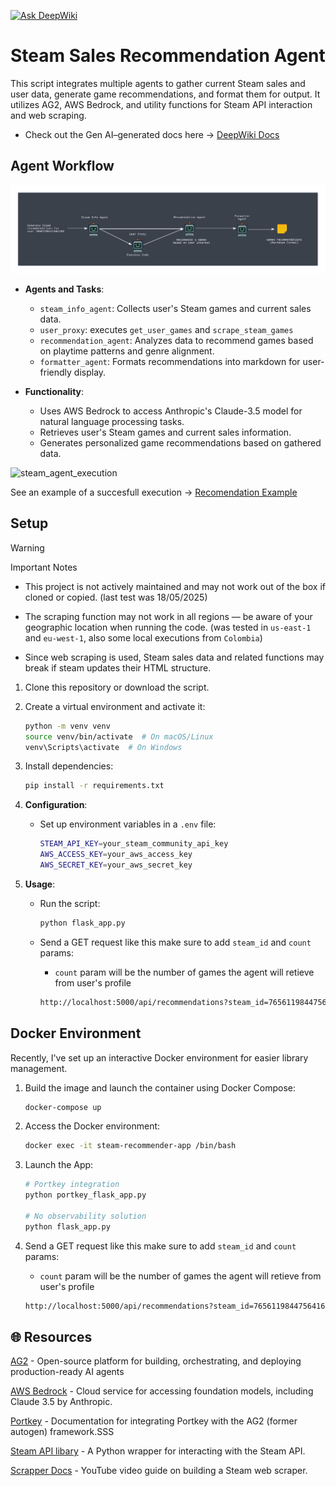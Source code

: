 [![Ask DeepWiki](https://deepwiki.com/badge.svg)](https://deepwiki.com/NEV117/steam-agent)

# Steam Sales Recommendation Agent

This script integrates multiple agents to gather current Steam sales and user data, generate game recommendations, and format them for output. It utilizes AG2, AWS Bedrock, and utility functions for Steam API interaction and web scraping.

- Check out the Gen AI–generated docs here -> [DeepWiki Docs](https://deepwiki.com/NEV117/steam-agent)

## Agent Workflow

![architecture-diagram](images/steam_reco_agent.png)

- **Agents and Tasks**:
  - `steam_info_agent`: Collects user's Steam games and current sales data.
  - `user_proxy`: executes `get_user_games` and `scrape_steam_games`
  - `recommendation_agent`: Analyzes data to recommend games based on playtime patterns and genre alignment.
  - `formatter_agent`: Formats recommendations into markdown for user-friendly display.

- **Functionality**:
  - Uses AWS Bedrock to access Anthropic's Claude-3.5 model for natural language processing tasks.
  - Retrieves user's Steam games and current sales information.
  - Generates personalized game recommendations based on gathered data.

![steam_agent_execution](images/steam_agent-ez.gif)

See an example of a succesfull execution -> [Recomendation Example](./recomendation.md)

## Setup
> [!WARNING]  
> Important Notes
- This project is not actively maintained and may not work out of the box if cloned or copied. (last test was 18/05/2025)

- The scraping function may not work in all regions — be aware of your geographic location when running the code. (was tested in `us-east-1` and `eu-west-1`, also some local executions from `Colombia`)

- Since web scraping is used, Steam sales data and related functions may break if steam updates their HTML structure.

1. Clone this repository or download the script.

2. Create a virtual environment and activate it:

   ```sh
   python -m venv venv
   source venv/bin/activate  # On macOS/Linux
   venv\Scripts\activate  # On Windows
   ```

3. Install dependencies:

   ```sh
   pip install -r requirements.txt
   ```

4. **Configuration**:
   - Set up environment variables in a `.env` file:

     ```sh
     STEAM_API_KEY=your_steam_community_api_key
     AWS_ACCESS_KEY=your_aws_access_key
     AWS_SECRET_KEY=your_aws_secret_key
     ```

5. **Usage**:
   - Run the script:

     ```sh
     python flask_app.py
     ```

   - Send a GET request like this make sure to add `steam_id` and `count` params:
     - `count` param will be the number of games the agent will retieve from user's profile

     ```sh
     http://localhost:5000/api/recommendations?steam_id=76561198447564163?count=15
     ```

## Docker Environment

  Recently, I've set up an interactive Docker environment for easier library management.

  1. Build the image and launch the container using Docker Compose:

      ```bash
      docker-compose up  
      ```

  2. Access the Docker environment:
  
      ```bash
      docker exec -it steam-recommender-app /bin/bash
      ```

  3. Launch the App:

      ```bash
      # Portkey integration
      python portkey_flask_app.py

      # No observability solution
      python flask_app.py
      ```

  4. Send a GET request like this make sure to add `steam_id` and `count` params:
     - `count` param will be the number of games the agent will retieve from user's profile

     ```sh
     http://localhost:5000/api/recommendations?steam_id=76561198447564163?count=15
     ```

## 🌐 Resources

[AG2](https://ag2.ai/) - Open-source platform for building, orchestrating, and deploying production-ready AI agents

[AWS Bedrock](https://aws.amazon.com/bedrock/) - Cloud service for accessing foundation models, including Claude 3.5 by Anthropic.

[Portkey](https://portkey.ai/docs/integrations/agents/autogen#anthropic-to-aws-bedrock) - Documentation for integrating Portkey with the AG2 (former autogen) framework.SSS

[Steam API libary](https://github.com/deivit24/python-steam-api) - A Python wrapper for interacting with the Steam API.

[Scrapper Docs](https://www.youtube.com/watch?v=oKk3dplKLVg&t=1476s&pp=ugMICgJlcxABGAHKBQ5zdGVhbSBzY3JhcHBlcg%3D%3D) - YouTube video guide on building a Steam web scraper.

